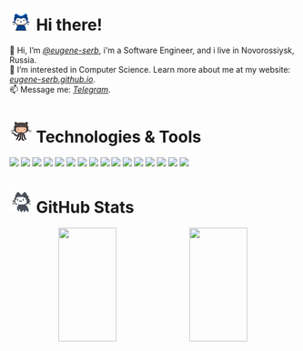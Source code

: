 <h1><img src="octocats/mona-whisper.gif" width="40" height="40"> Hi there!</h1> 

👋 Hi, I’m *[@eugene-serb](https://github.com/eugene-serb)*, i'm a Software Engineer, and i live in Novorossiysk, Russia.<br />
🤩 I’m interested in Computer Science. Learn more about me at my website: *[eugene-serb.github.io](https://eugene-serb.github.io/)*.<br />
📫 Message me: *[Telegram](https://t.me/eugene_serb)*.<br />

<h1><img src="octocats/octocat-squid.gif" width="40" height="40"> Technologies & Tools</h1>

![](https://img.shields.io/badge/HTML-informational?style=flat-square&logo=html5&logoColor=ffffff&color=E44D26)
![](https://img.shields.io/badge/CSS-informational?style=flat-square&logo=css3&logoColor=ffffff&color=25A1E1)
![](https://img.shields.io/badge/JavaScript-informational?style=flat-square&logo=javascript&logoColor=323330&color=f0db4f)
![](https://img.shields.io/badge/TypeScript-informational?style=flat-square&logo=typescript&logoColor=ffffff&color=007acc)
![](https://img.shields.io/badge/Vue-informational?style=flat-square&logo=vue.js&logoColor=ffffff&color=42B983)
![](https://img.shields.io/badge/Vuex-informational?style=flat-square&logo=vue.js&logoColor=ffffff&color=42B983)
![](https://img.shields.io/badge/Vue%20Router-informational?style=flat-square&logo=vue.js&logoColor=ffffff&color=42B983)
![](https://img.shields.io/badge/React-informational?style=flat-square&logo=react&logoColor=ffffff&color=066d89)
![](https://img.shields.io/badge/Node.JS-informational?style=flat-square&logo=node.js&logoColor=ffffff&color=3c873a)
![](https://img.shields.io/badge/Express-informational?style=flat-square&logo=express&logoColor=3c3c3c&color=e0f5ff)
![](https://img.shields.io/badge/MongoDB-informational?style=flat-square&logo=mongodb&logoColor=ffffff&color=00ED64)
![](https://img.shields.io/badge/PostgreSQL-informational?style=flat-square&logo=postgresql&logoColor=ffffff&color=336791)
![](https://img.shields.io/badge/Visual%20Studio-informational?style=flat-square&logo=visual-studio&logoColor=white&color=007acc)
![](https://img.shields.io/badge/ESLint-informational?style=flat-square&logo=eslint&logoColor=ffffff&color=8181f2)
![](https://img.shields.io/badge/Git-informational?style=flat-square&logo=git&logoColor=ffffff&color=bc4420)
![](https://img.shields.io/badge/NPM-informational?style=flat-square&logo=npm&logoColor=ffffff&color=CB0000)

<h1><img src="octocats/mona-loading.gif" width="40" height="40"> GitHub Stats</h1>

<div align="center">
  <img width="45%" height="200em" src="https://github-readme-stats.vercel.app/api?username=eugene-serb&count_private=true&theme=default&show_icons=true" />
  <img width="45%" height="200em" src="https://github-readme-stats.vercel.app/api/top-langs/?username=eugene-serb&langs_count=4&layout=compact" />
</div>

<!---
eugene-serb/eugene-serb is a ✨ special ✨ repository because its `README.md` (this file) appears on your GitHub profile.
You can click the Preview link to take a look at your changes.
--->
